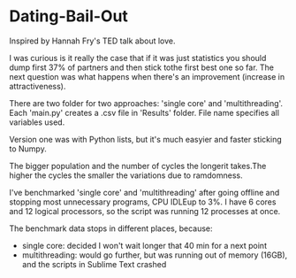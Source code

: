 # Dating-Bail-Out
Inspired by Hannah Fry's TED talk about love.

I was curious is it really the case that if it was just statistics you should dump first 37% of partners and then stick tothe first best one so far. The next question was what happens when there's an improvement (increase in attractiveness).

There are two folder for two approaches: 'single core' and 'multithreading'.
Each 'main.py' creates a .csv file in 'Results' folder. File name specifies all variables used.



Version one was with Python lists, but it's much easyier and faster sticking to Numpy.

The bigger population and the number of cycles the longerit takes.The higher the cycles the smaller the variations due to ramdomness.



I've benchmarked 'single core' and 'multithreading' after going offline and stopping most unnecessary programs, CPU IDLEup to 3%. I have 6 cores and 12 logical processors, so the script was running 12 processes at once.

The benchmark data stops in different places, because:
 - single core: decided I won't wait longer that 40 min for a next point
 - multithreading: would go further, but was running out of memory (16GB), and the scripts in Sublime Text crashed